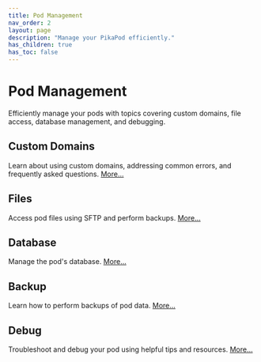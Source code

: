 ```yaml
---
title: Pod Management
nav_order: 2
layout: page
description: "Manage your PikaPod efficiently."
has_children: true
has_toc: false
---
```


# Pod Management

Efficiently manage your pods with topics covering custom domains, file access, database management, and debugging.

## Custom Domains

Learn about using custom domains, addressing common errors, and frequently asked questions. [More…](custom-domains)

## Files

Access pod files using SFTP and perform backups. [More…](files)

## Database

Manage the pod's database. [More…](database)

## Backup

Learn how to perform backups of pod data. [More…](backup)

## Debug

Troubleshoot and debug your pod using helpful tips and resources. [More…](debug)
